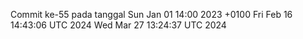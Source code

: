 Commit ke-55 pada tanggal Sun Jan 01 14:00 2023 +0100
Fri Feb 16 14:43:06 UTC 2024
Wed Mar 27 13:24:37 UTC 2024
